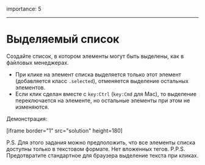 importance: 5

---

# Выделяемый список

Создайте список, в котором элементы могут быть выделены, как в файловых менеджерах.

- При клике на элемент списка выделяется только этот элемент (добавляется класс `.selected`), отменяется выделение остальных элементов.
- Если клик сделан вместе с `key:Ctrl` (`key:Cmd` для Mac), то выделение переключается на элементе, но остальные элементы при этом не изменяются.

Демонстрация:

[iframe border="1" src="solution" height=180]

P.S. Для этого задания можно предположить, что все элементы списка доступны только в текстовом формате. Нет вложенных тегов.
P.P.S. Предотвратите стандартное для браузера выделение текста при кликах.
